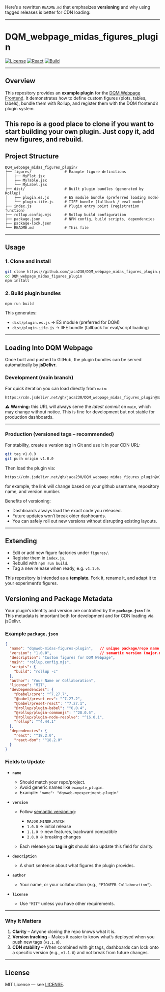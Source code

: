 Here’s a rewritten `README.md` that emphasizes **versioning** and why using tagged releases is better for CDN loading:

---

# DQM_webpage_midas_figures_plugin

[![License](https://img.shields.io/badge/license-MIT-green)](LICENSE)
[![React](https://img.shields.io/badge/react-18-blue)](https://reactjs.org/)
[![Build](https://img.shields.io/badge/build-rollup-orange)](https://rollupjs.org/)

---

## Overview

This repository provides an **example plugin** for the [DQM Webpage Frontend](https://github.com/jaca230/DQM_webpage).
It demonstrates how to define custom figures (plots, tables, labels), bundle them with Rollup, and register them with the DQM frontend’s plugin system.

This repo is a **good place to clone** if you want to start building your own plugin. Just copy it, add new figures, and rebuild.
---

## Project Structure

```
DQM_webpage_midas_figures_plugin/
├── figures/               # Example figure definitions
│   ├── MyPlot.jsx
│   ├── MyTable.jsx
│   └── MyLabel.jsx
├── dist/                  # Built plugin bundles (generated by Rollup)
│   ├── plugin.es.js       # ES module bundle (preferred loading mode)
│   └── plugin.iife.js     # IIFE bundle (fallback / eval mode)
├── index.js               # Plugin entry point (registration function)
├── rollup.config.mjs      # Rollup build configuration
├── package.json           # NPM config, build scripts, dependencies
├── package-lock.json
└── README.md              # This file
```

---

## Usage

### 1. Clone and install

```bash
git clone https://github.com/jaca230/DQM_webpage_midas_figures_plugin.git
cd DQM_webpage_midas_figures_plugin
npm install
```

### 2. Build plugin bundles

```bash
npm run build
```

This generates:

* `dist/plugin.es.js` → ES module (preferred for DQM)
* `dist/plugin.iife.js` → IIFE bundle (fallback for eval/script loading)

---

## Loading Into DQM Webpage

Once built and pushed to GitHub, the plugin bundles can be served automatically by **jsDelivr**.

### Development (main branch)

For quick iteration you can load directly from `main`:

```
https://cdn.jsdelivr.net/gh/jaca230/DQM_webpage_midas_figures_plugin@main/dist/plugin.es.js
```

⚠️ **Warning:** this URL will always serve the *latest commit* on `main`, which may change without notice. This is fine for development but not stable for production dashboards.

---

### Production (versioned tags – recommended)

For stability, create a version tag in Git and use it in your CDN URL:

```bash
git tag v1.0.0
git push origin v1.0.0
```

Then load the plugin via:

```
https://cdn.jsdelivr.net/gh/jaca230/DQM_webpage_midas_figures_plugin@v1.0.0/dist/plugin.es.js
```

for example, the link will change based on your github username, repository name, and version number.

Benefits of versioning:

* Dashboards always load the exact code you released.
* Future updates won’t break older dashboards.
* You can safely roll out new versions without disrupting existing layouts.

---

## Extending

* Edit or add new figure factories under `figures/`.
* Register them in `index.js`.
* Rebuild with `npm run build`.
* Tag a new release when ready, e.g. `v1.1.0`.

This repository is intended as a **template**. Fork it, rename it, and adapt it to your experiment’s figures.

## Versioning and Package Metadata

Your plugin’s identity and version are controlled by the **`package.json`** file.
This metadata is important both for development and for CDN loading via jsDelivr.

### Example `package.json`

```json
{
  "name": "dqmweb-midas-figures-plugin",   // unique package/repo name
  "version": "1.0.0",                      // semantic version (major.minor.patch)
  "description": "Custom figures for DQM Webpage",
  "main": "rollup.config.mjs",
  "scripts": {
    "build": "rollup -c"
  },
  "author": "Your Name or Collaboration",
  "license": "MIT",
  "devDependencies": {
    "@babel/core": "^7.27.7",
    "@babel/preset-env": "^7.27.2",
    "@babel/preset-react": "^7.27.1",
    "@rollup/plugin-babel": "^6.0.4",
    "@rollup/plugin-commonjs": "^28.0.6",
    "@rollup/plugin-node-resolve": "^16.0.1",
    "rollup": "^4.44.1"
  },
  "dependencies": {
    "react": "^18.2.0",
    "react-dom": "^18.2.0"
  }
}
```

### Fields to Update

* **`name`**

  * Should match your repo/project.
  * Avoid generic names like `example_plugin`.
  * Example: `"name": "dqmweb-myexperiment-plugin"`

* **`version`**

  * Follow [semantic versioning](https://semver.org/):

    * `MAJOR.MINOR.PATCH`
    * `1.0.0` → initial release
    * `1.1.0` → new features, backward compatible
    * `2.0.0` → breaking changes
  * Each release you **tag in git** should also update this field for clarity.

* **`description`**

  * A short sentence about what figures the plugin provides.

* **`author`**

  * Your name, or your collaboration (e.g., `"PIONEER Collaboration"`).

* **`license`**

  * Use `"MIT"` unless you have other requirements.

---

### Why It Matters

1. **Clarity** – Anyone cloning the repo knows what it is.
2. **Version tracking** – Makes it easier to know what’s deployed when you push new tags (`v1.1.0`).
3. **CDN stability** – When combined with git tags, dashboards can lock onto a specific version (e.g., `v1.1.0`) and not break from future changes.

---

## License

MIT License — see [LICENSE](LICENSE).
